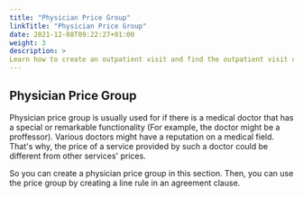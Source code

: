 ```yaml
---
title: "Physician Price Group"
linkTitle: "Physician Price Group"
date: 2021-12-08T09:22:27+01:00
weight: 3
description: >
Learn how to create an outpatient visit and find the outpatient visit created previously
---
```


## Physician Price Group

Physician price group is usually used for if there is a medical doctor that has a special or remarkable functionality (For example, the doctor might be a proffessor). Various doctors might have a reputation on a medical field. That's why, the price of a service provided by such a doctor could be different from other services' prices.

So you can create a physician price group in this section. Then, you can use the price group by creating a line rule in an agreement clause.
